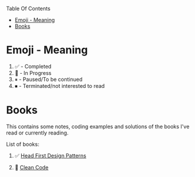Table Of Contents

- [Emoji - Meaning](#emoji---meaning)
- [Books](#books)


# Emoji - Meaning
1. ✅ - Completed
2. 🎦 - In Progress
3. ⏸ - Paused/To be continued
4. ⏹ - Terminated/not interested to read

# Books
This contains some notes, coding examples and solutions of the books I've read or currently reading.

List of books:

1. ✅ [Head First Design Patterns](./Head_First_Design_patterns/)

2. 🎦 [Clean Code](./Clean_Code/)

